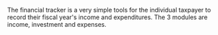 The financial tracker is a very simple tools for the individual taxpayer to record their fiscal year's income and expenditures.
The 3 modules are income, investment and expenses.
